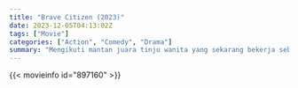 ```yaml
---
title: "Brave Citizen (2023)"
date: 2023-12-05T04:13:02Z
tags: ["Movie"]
categories: ["Action", "Comedy", "Drama"]
summary: "Mengikuti mantan juara tinju wanita yang sekarang bekerja sebagai guru pengganti sekolah menengah dan bagaimana setelah menyaksikan kekerasan yang tidak dapat ditoleransi, dia memutuskan untuk mengambil keadilan dengan tangannya sendiri."
---
```


<mux-player stream-type="on-demand"
src="https://kp3d-my.sharepoint.com/personal/ryoo_kp3d_onmicrosoft_com/_layouts/15/download.aspx?share=ETDUX0zKzcNAkFK6hklGhrMBtyV-oiMM1zR1fKc3_buY_A" prefer-playback="mse" controls>

</mux-player>


{{< movieinfo id="897160" >}}

<script src="https://cdn.jsdelivr.net/npm/@mux/mux-player"></script>

 <script type="application/ld+json ">
{
"@context": "https://schema.org/",
"@type": "VideoObject",
"name": "Brave Citizen (2023)",
"contentUrl": "https://stream.mux.com/Kci4PK1h1w57GwILDrf7M01V202dyKzQXbG3KrUHo8fiI.m3u8",
"thumbnailUrl": "https://www.themoviedb.org/t/p/original/geDwlieFUPwD6K7S1ImR47rZohG.jpg?width=314&fit_mode=preserve&time=25",
"uploadDate": "2023-12-05T04:13:02Z",
}

</script>